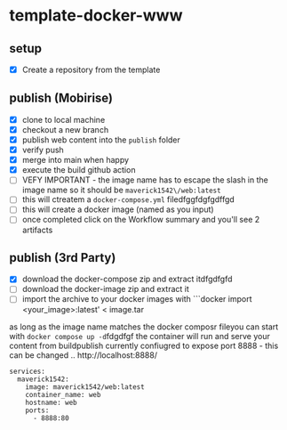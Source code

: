 # template-docker-www

## setup
- [X] Create a repository from the template

## publish (Mobirise)
- [X] clone to local machine
- [X] checkout a new branch
- [X] publish web content into the ```publish``` folder
- [x] verify push
- [X] merge into main when happy
- [X] execute the build github action
- [ ]   VEFY IMPORTANT - the image name has to escape the slash in the image name so it should be ```maverick1542\/web:latest```
- [ ] this will ctreatem a ```docker-compose.yml``` filedfggfdgfgdffgd
- [ ] this will create a docker image (named as you input)
- [ ] once completed click on the Workflow summary and you'll see 2 artifacts

## publish (3rd Party)
- [X] download the docker-compose zip and extract itdfgdfgfd
- [ ] download the docker-image zip and extract it
- [ ] import the archive to your docker images with ```docker import <your_image>:latest' < image.tar

as long as the image name matches the docker composr fileyou can start with ```docker compose up -d```fdgdfgf
the container will run and serve your content from buildpublish
currently confiugred to expose port 8888 - this can be changed
..
http://localhost:8888/

```
services:
  maverick1542:
    image: maverick1542/web:latest
    container_name: web
    hostname: web
    ports:
      - 8888:80
```
